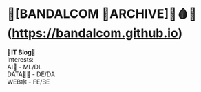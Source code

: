 # 🐾[BANDALCOM 🐾ARCHIVE]🐻🩸💀(https://bandalcom.github.io)  
👻**IT Blog**👻  
Interests:  
AI🧠 - ML/DL  
DATA🕵️‍♂️ - DE/DA  
WEB🕸 - FE/BE  
